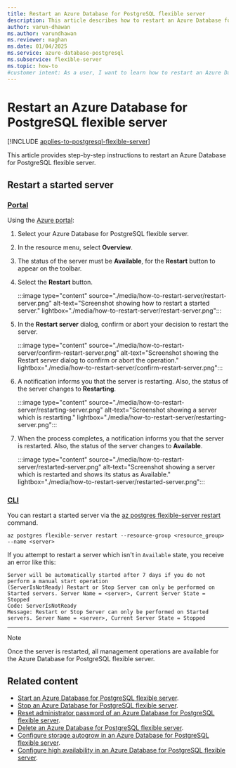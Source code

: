 ```yaml
---
title: Restart an Azure Database for PostgreSQL flexible server
description: This article describes how to restart an Azure Database for PostgreSQL flexible server.
author: varun-dhawan
ms.author: varundhawan
ms.reviewer: maghan
ms.date: 01/04/2025
ms.service: azure-database-postgresql
ms.subservice: flexible-server
ms.topic: how-to
#customer intent: As a user, I want to learn how to restart an Azure Database for PostgreSQL flexible server, so that I can manage my server efficiently.
---
```


# Restart an Azure Database for PostgreSQL flexible server

[!INCLUDE [applies-to-postgresql-flexible-server](~/reusable-content/ce-skilling/azure/includes/postgresql/includes/applies-to-postgresql-flexible-server.md)]

This article provides step-by-step instructions to restart an Azure Database for PostgreSQL flexible server.

## Restart a started server

### [Portal](#tab/portal-restart-server)

Using the [Azure portal](https://portal.azure.com/):

1. Select your Azure Database for PostgreSQL flexible server.

2. In the resource menu, select **Overview**.

3. The status of the server must be **Available**, for the **Restart** button to appear on the toolbar.

3. Select the **Restart** button.

    :::image type="content" source="./media/how-to-restart-server/restart-server.png" alt-text="Screenshot showing how to restart a started server." lightbox="./media/how-to-restart-server/restart-server.png":::

4. In the **Restart server** dialog, confirm or abort your decision to restart the server.

    :::image type="content" source="./media/how-to-restart-server/confirm-restart-server.png" alt-text="Screenshot showing the Restart server dialog to confirm or abort the operation." lightbox="./media/how-to-restart-server/confirm-restart-server.png":::


5. A notification informs you that the server is restarting. Also, the status of the server changes to **Restarting**.

    :::image type="content" source="./media/how-to-restart-server/restarting-server.png" alt-text="Screenshot showing a server which is restarting." lightbox="./media/how-to-restart-server/restarting-server.png":::

6. When the process completes, a notification informs you that the server is restarted. Also, the status of the server changes to **Available**.

    :::image type="content" source="./media/how-to-restart-server/restarted-server.png" alt-text="Screenshot showing a server which is restarted and shows its status as Available." lightbox="./media/how-to-restart-server/restarted-server.png":::

### [CLI](#tab/cli-restart-server)

You can restart a started server via the [az postgres flexible-server restart](/cli/azure/postgres/flexible-server#az-postgres-flexible-server-restart) command.

```azurecli-interactive
az postgres flexible-server restart --resource-group <resource_group> --name <server>
```

If you attempt to restart a server which isn't in `Available` state, you receive an error like this:

```output
Server will be automatically started after 7 days if you do not perform a manual start operation
(ServerIsNotReady) Restart or Stop Server can only be performed on Started servers. Server Name = <server>, Current Server State = Stopped
Code: ServerIsNotReady
Message: Restart or Stop Server can only be performed on Started servers. Server Name = <server>, Current Server State = Stopped
```

---

> [!NOTE]
> Once the server is restarted, all management operations are available for the Azure Database for PostgreSQL flexible server.

## Related content

- [Start an Azure Database for PostgreSQL flexible server](how-to-start-server.md).
- [Stop an Azure Database for PostgreSQL flexible server](how-to-stop-server.md).
- [Reset administrator password of an Azure Database for PostgreSQL flexible server](how-to-reset-admin-password.md).
- [Delete an Azure Database for PostgreSQL flexible server](how-to-delete-server.md).
- [Configure storage autogrow in an Azure Database for PostgreSQL flexible server](how-to-auto-grow-storage.md).
- [Configure high availability in an Azure Database for PostgreSQL flexible server](how-to-configure-high-availability.md).
